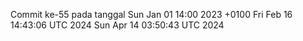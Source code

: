 Commit ke-55 pada tanggal Sun Jan 01 14:00 2023 +0100
Fri Feb 16 14:43:06 UTC 2024
Sun Apr 14 03:50:43 UTC 2024
